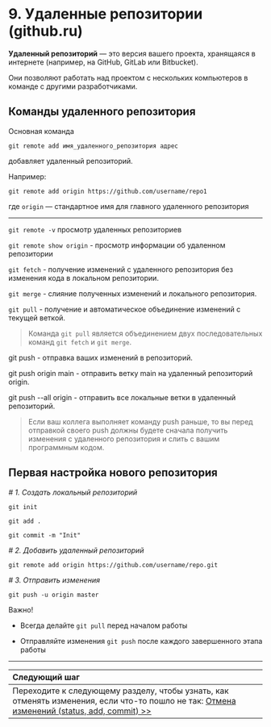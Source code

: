# 9. Удаленные репозитории (github.ru)

**Удаленный репозиторий** — это версия вашего проекта, хранящаяся в интернете (например, на GitHub, GitLab или Bitbucket). 

Они позволяют работать над проектом с нескольких компьютеров в команде с другими разработчиками.

## Команды удаленного репозитория

Основная команда

```git remote add имя_удаленного_репозитория адрес```

добавляет удаленный репозиторий.

Например:

```git remote add origin https://github.com/username/repo1```

где ```origin``` — стандартное имя для главного удаленного репозитория

---

```git remote -v``` просмотр удаленных репозиториев

```git remote show origin``` - просмотр информации об удаленном репозитории

```git fetch``` - получение изменений с удаленного репозитория без изменения кода в локальном репозитории.

```git merge``` - слияние полученных изменений и локального репозитория.

```git pull``` - получение и автоматическое объединение изменений с текущей веткой.

> Команда ```git pull``` является объединением двух последовательных команд ```git fetch``` и ```git merge```.

git push - отправка ваших изменений в репозиторий.

git push origin main - отправить ветку main на удаленный репозиторий origin.

git push --all origin - отправить все локальные ветки в удаленный репозиторий.

> Если ваш коллега выполняет команду push раньше, то вы перед отправкой своего push должны будете сначала получить изменения с удаленного репозитория и слить с вашим программным кодом.

## Первая настройка нового репозитория

*# 1. Создать локальный репозиторий*

```git init```

```git add .```

```git commit -m "Init"```

*# 2. Добавить удаленный репозиторий*

```git remote add origin https://github.com/username/repo.git```

*# 3. Отправить изменения*

```git push -u origin master```

Важно!

* Всегда делайте ```git pull``` перед началом работы

* Отправляйте изменения ```git push``` после каждого завершенного этапа работы

---
| Следующий шаг |                                                                           
|:--------------|                                                                           
| Переходите к следующему разделу, чтобы узнать, как отменять изменения, если что-то пошло не так: [Отмена изменений (status, add, commit) >>](undo-changes.md) |